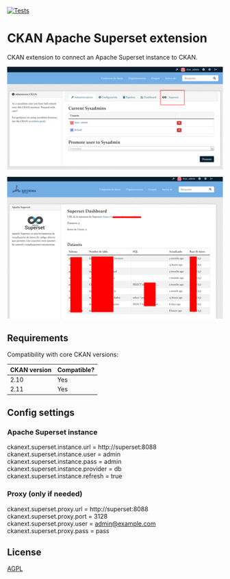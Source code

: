 [![Tests](https://github.com/unckan/ckanext-superset/actions/workflows/test-superset-extension.yml/badge.svg?branch=main)](https://github.com/unckan/ckanext-superset/actions)

# CKAN Apache Superset extension

CKAN extension to connect an Apache Superset instance to CKAN.  

![Apache admin tab](/docs/images/admin-tab-view.png)

![Apache admin](/docs/images/admin-view.png)

## Requirements

Compatibility with core CKAN versions:

| CKAN version    | Compatible?   |
| --------------- | ------------- |
| 2.10            | Yes           |
| 2.11            | Yes           |


## Config settings

### Apache Superset instance

ckanext.superset.instance.url = http://superset:8088  
ckanext.superset.instance.user = admin  
ckanext.superset.instance.pass = admin  
ckanext.superset.instance.provider = db  
ckanext.superset.instance.refresh = true  

### Proxy (only if needed)

ckanext.superset.proxy.url = http://superset:8088  
ckanext.superset.proxy.port = 3128  
ckanext.superset.proxy.user = admin@example.com  
ckanext.superset.proxy.pass = pass  


## License

[AGPL](https://www.gnu.org/licenses/agpl-3.0.en.html)
